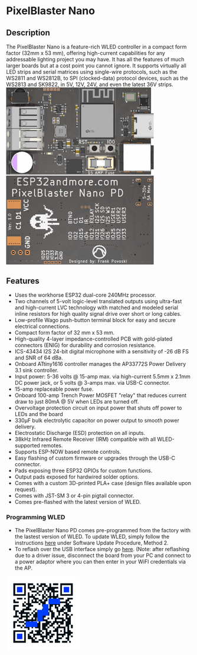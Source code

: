 # PixelBlaster Nano
## Description

The PixelBlaster Nano is a feature-rich WLED controller in a compact form factor (32mm x 53 mm), offering high-current capabilities for any addressable lighting project you may have. It has all the features of much larger boards but at a cost point you cannot ignore. 
It supports virtually all LED strips and serial matrices using single-wire protocols, such as the WS2811 and WS2812B, to SPI (clocked-data) protocol devices, such as the WS2813 and SK9822, in 5V, 12V, 24V, and even the latest 36V strips. 
<img src="work/PixelBlaster2_front_crop.JPG" width=400>      <img src="work/PixelBlaster2_back_crop.JPG" width=400>

## Features 

* Uses the workhorse ESP32 dual-core 240MHz processor. 
* Two channels of 5-volt logic-level translated outputs using ultra-fast and high-current LVC technology with matched and modeled serial inline resistors for high quality signal drive over short or long cables.
* Low-profile Wago push-button terminal block for easy and secure electrical connections. 
* Compact form factor of 32 mm x 53 mm. 
* High-quality 4-layer impedance-controlled PCB with gold-plated connectors (ENIG) for durability and corrosion resistance. 
* ICS-43434 I2S 24-bit digital microphone with a sensitivity of -26 dB FS and SNR of 64 dBa. 
* Onboard ATtiny1616 controller manages the AP33772S Power Delivery 3.1 sink controller. 
* Input power: 5-36 volts @ 15-amp max. via high-current 5.5mm x 2.1mm DC power jack, or 5 volts @ 3-amps max. via USB-C connector. 
* 15-amp replaceable power fuse. 
* Onboard 100-amp Trench Power MOSFET "relay" that reduces current draw to just 80mA @ 5V when LEDs are turned off. 
* Overvoltage protection circuit on input power that shuts off power to LEDs and the board
* 330µF bulk electrolytic capacitor on power output to smooth power delivery. 
* Electrostatic Discharge (ESD) protection on all inputs. 
* 38kHz Infrared Remote Receiver (IRM) compatible with all WLED-supported remotes. 
* Supports ESP-NOW based remote controls. 
* Easy flashing of custom firmware or upgrades through the USB-C connector. 
* Pads exposing three ESP32 GPIOs for custom functions. 
* Output pads exposed for hardwired solder options. 
* Comes with a custom 3D-printed PLA+ case (design files available upon request). 
* Comes with JST-SM 3 or 4-pin pigtail connector. 
* Comes pre-flashed with the latest version of WLED. 

### Programming WLED

- The PixelBlaster Nano PD comes pre-programmed from the factory with the lastest version of WLED.  To update WLED, simply follow the instructions [here](https://kno.wled.ge/basics/getting-started/) under Software Update Procedure, Method 2.
- To reflash over the USB interface simply go [here](https://install.wled.me/). (Note: after reflashing due to a driver issue, disconnect the board from your PC and connect to a power adaptor where you can then enter in your WiFI credentials via the AP.
<img src="work/WLED-QR-Connect-WB.png" width=200>
  
